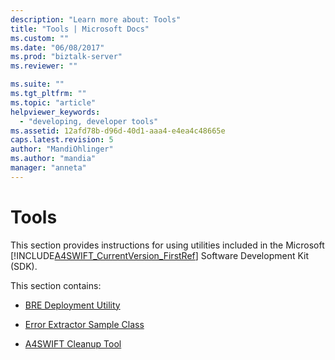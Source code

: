 ```yaml
---
description: "Learn more about: Tools"
title: "Tools | Microsoft Docs"
ms.custom: ""
ms.date: "06/08/2017"
ms.prod: "biztalk-server"
ms.reviewer: ""

ms.suite: ""
ms.tgt_pltfrm: ""
ms.topic: "article"
helpviewer_keywords: 
  - "developing, developer tools"
ms.assetid: 12afd78b-d96d-40d1-aaa4-e4ea4c48665e
caps.latest.revision: 5
author: "MandiOhlinger"
ms.author: "mandia"
manager: "anneta"
---
```

# Tools
This section provides instructions for using utilities included in the Microsoft [!INCLUDE[A4SWIFT_CurrentVersion_FirstRef](../../includes/a4swift-currentversion-firstref-md.md)] Software Development Kit (SDK).  
  
 This section contains:  
  
-   [BRE Deployment Utility](../../adapters-and-accelerators/accelerator-swift/bre-deployment-utility.md)  
  
-   [Error Extractor Sample Class](../../adapters-and-accelerators/accelerator-swift/error-extractor-sample-class.md)  
  
-   [A4SWIFT Cleanup Tool](../../adapters-and-accelerators/accelerator-swift/a4swift-cleanup-tool.md)
